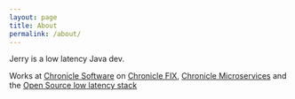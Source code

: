 ```yaml
---
layout: page
title: About
permalink: /about/
---
```


Jerry is a low latency Java dev.

Works at [Chronicle Software](https://chronicle.software/) on [Chronicle FIX](https://chronicle.software/products/fix/), [Chronicle Microservices](https://chronicle.software/solutions/) and the [Open Source low latency stack](https://chronicle.software/download/) 

